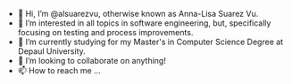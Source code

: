 - 👋 Hi, I’m @alsuarezvu, otherwise known as Anna-Lisa Suarez Vu. 
- 👀 I’m interested in all topics in software engineering, but, specifically focusing on testing and process improvements. 
- 🌱 I’m currently studying for my Master's in Computer Science Degree at Depaul University.  
- 💞️ I’m looking to collaborate on anything!
- 📫 How to reach me ...

<!---
alsuarezvu/alsuarezvu is a ✨ special ✨ repository because its `README.md` (this file) appears on your GitHub profile.
You can click the Preview link to take a look at your changes.
--->
